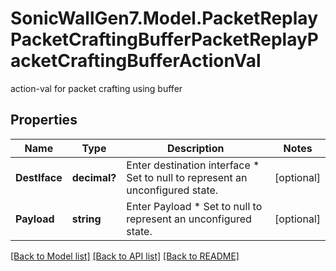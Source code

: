 # SonicWallGen7.Model.PacketReplayPacketCraftingBufferPacketReplayPacketCraftingBufferActionVal
action-val for packet crafting using buffer

## Properties

Name | Type | Description | Notes
------------ | ------------- | ------------- | -------------
**DestIface** | **decimal?** | Enter destination interface * Set to null to represent an unconfigured state. | [optional] 
**Payload** | **string** | Enter Payload * Set to null to represent an unconfigured state. | [optional] 

[[Back to Model list]](../README.md#documentation-for-models) [[Back to API list]](../README.md#documentation-for-api-endpoints) [[Back to README]](../README.md)

